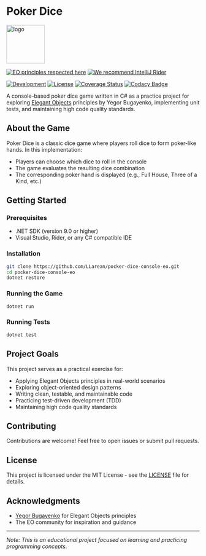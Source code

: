 # Poker Dice

<img alt="logo" src="https://www.objectionary.com/cactus.svg" height="100px" />  

[![EO principles respected here](https://www.elegantobjects.org/badge.svg)](https://www.elegantobjects.org)
[![We recommend IntelliJ Rider](https://www.elegantobjects.org/intellij-idea.svg)](https://www.jetbrains.com/rider/)

[![Development](https://img.shields.io/badge/status-in_development-blue)](https://github.com/llarean/pocker-dice-console-eo/graphs/commit-activity)
[![License](https://img.shields.io/badge/license-MIT-green.svg)](https://github.com/LLarean/dice-pocker-console-eo/blob/master/LICENSE.txt)
[![Coverage Status](https://coveralls.io/repos/github/LLarean/pocker-dice-console-eo/badge.svg?branch=master)](https://coveralls.io/github/LLarean/pocker-dice-console-eo?branch=master)
[![Codacy Badge](https://app.codacy.com/project/badge/Grade/a7dd2af28207403abc5ec77ebba303b1)](https://app.codacy.com/gh/LLarean/pocker-dice-console-eo/dashboard?utm_source=gh&utm_medium=referral&utm_content=&utm_campaign=Badge_grade)

A console-based poker dice game written in C# as a practice project for exploring [Elegant Objects](https://www.elegantobjects.org/) principles by Yegor Bugayenko, implementing unit tests, and maintaining high code quality standards.

## About the Game

Poker Dice is a classic dice game where players roll dice to form poker-like hands. In this implementation:
- Players can choose which dice to roll in the console
- The game evaluates the resulting dice combination
- The corresponding poker hand is displayed (e.g., Full House, Three of a Kind, etc.)

## Getting Started

### Prerequisites

- .NET SDK (version 9.0 or higher)
- Visual Studio, Rider, or any C# compatible IDE

### Installation
```bash
git clone https://github.com/LLarean/pocker-dice-console-eo.git
cd pocker-dice-console-eo
dotnet restore
```

### Running the Game
```bash
dotnet run
```

### Running Tests
```bash
dotnet test
```

## Project Goals

This project serves as a practical exercise for:
- Applying Elegant Objects principles in real-world scenarios
- Exploring object-oriented design patterns
- Writing clean, testable, and maintainable code
- Practicing test-driven development (TDD)
- Maintaining high code quality standards

## Contributing

Contributions are welcome! Feel free to open issues or submit pull requests.

## License

This project is licensed under the MIT License - see the [LICENSE](https://github.com/LLarean/pocker-dice-console-eo?tab=MIT-1-ov-file) file for details.

## Acknowledgments

- [Yegor Bugayenko](https://www.yegor256.com/) for Elegant Objects principles
- The EO community for inspiration and guidance

---

*Note: This is an educational project focused on learning and practicing programming concepts.*